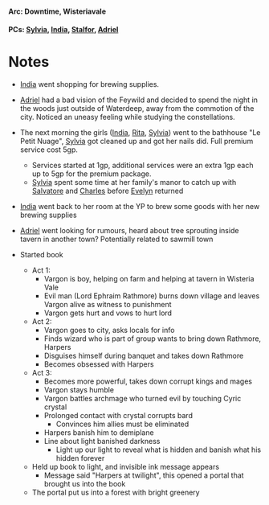 #### Arc: Downtime, Wisteriavale
#### PCs: [Sylvia](PCs/Past/Sylvia.md), [India](PCs/Current/India.md), [Stalfor](PCs/Current/Stalfor.md), [Adriel](PCs/Current/Adriel.md)

# Notes

- [India](PCs/Current/India.md) went shopping for brewing supplies.
- [Adriel](PCs/Current/Adriel.md) had a bad vision of the Feywild and decided to spend the night in the woods just outside of Waterdeep, away from the commotion of the city. Noticed an uneasy feeling while studying the constellations.
- The next morning the girls ([India](PCs/Current/India.md), [Rita](NPCs/Living/Rita.md), [Sylvia](PCs/Past/Sylvia.md)) went to the bathhouse "Le Petit Nuage", [Sylvia](PCs/Past/Sylvia.md) got cleaned up and got her nails did. Full premium service cost 5gp.
	- Services started at 1gp, additional services were an extra 1gp each up to 5gp for the premium package.
	- [Sylvia](PCs/Past/Sylvia.md) spent some time at her family's manor to catch up with [Salvatore](NPCs/Living/Salvatore.md) and [Charles](NPCs/Living/Charles.md) before [Evelyn](NPCs/Living/Evelyn.md) returned
- [India](PCs/Current/India.md) went back to her room at the YP to brew some goods with her new brewing supplies
- [Adriel](PCs/Current/Adriel.md) went looking for rumours, heard about tree sprouting inside tavern in another town? Potentially related to sawmill town

- Started book
	- Act 1:
		- Vargon is boy, helping on farm and helping at tavern in Wisteria Vale
		- Evil man (Lord Ephraim Rathmore) burns down village and leaves Vargon alive as witness to punishment
		- Vargon gets hurt and vows to hurt lord 
	- Act 2:
		- Vargon goes to city, asks locals for info
		- Finds wizard who is part of group wants to bring down Rathmore, Harpers
		- Disguises himself during banquet and takes down Rathmore
		- Becomes obsessed with Harpers
	- Act 3:
		- Becomes more powerful, takes down corrupt kings and mages
		- Vargon stays humble
		- Vargon battles archmage who turned evil by touching Cyric crystal
		- Prolonged contact with crystal corrupts bard
			- Convinces him allies must be eliminated
		- Harpers banish him to demiplane
		- Line about light banished darkness
			- Light up our light to reveal what is hidden and banish what his hidden forever
	- Held up book to light, and invisible ink message appears
		- Message said "Harpers at twilight", this opened a portal that brought us into the book
	- The portal put us into a forest with bright greenery 
